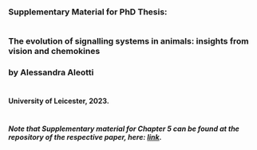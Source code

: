 ### Supplementary Material for PhD Thesis:
#
### **The evolution of signalling systems in animals: insights from vision and chemokines**
### by Alessandra Aleotti
#
#### University of Leicester, 2023.
#
##### Note that Supplementary material for Chapter 5 can be found at the repository of the respective paper, here: [link](https://github.com/Roberto-Feuda-Lab/Chemokine2023.git).

